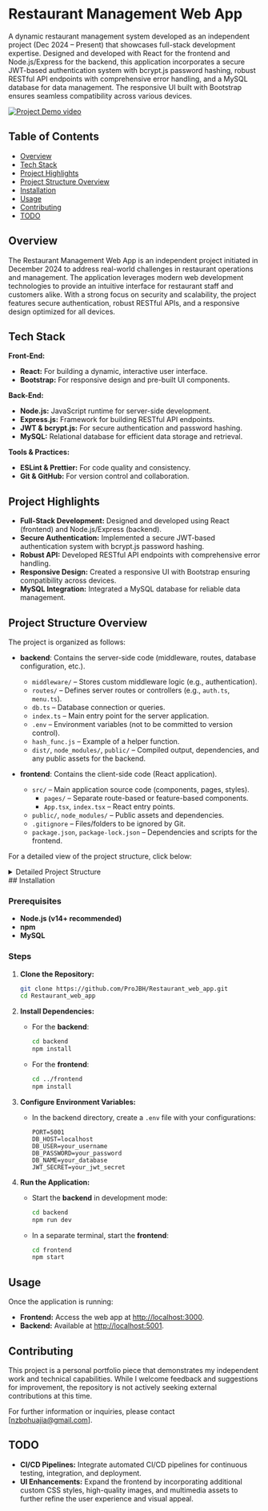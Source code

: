 # Restaurant Management Web App

A dynamic restaurant management system developed as an independent project (Dec 2024 – Present) that showcases full-stack development expertise. Designed and developed with React for the frontend and Node.js/Express for the backend, this application incorporates a secure JWT-based authentication system with bcrypt.js password hashing, robust RESTful API endpoints with comprehensive error handling, and a MySQL database for data management. The responsive UI built with Bootstrap ensures seamless compatibility across various devices.

[![Project Demo video](demoVideo.png)](https://youtu.be/FC11cGu0tb4)

## Table of Contents

- [Overview](#overview)
- [Tech Stack](#tech-stack)
- [Project Highlights](#project-highlights)
- [Project Structure Overview](#project-structure-overview)
- [Installation](#installation)
- [Usage](#usage)
- [Contributing](#contributing)
- [TODO](#todo)

## Overview

The Restaurant Management Web App is an independent project initiated in December 2024 to address real-world challenges in restaurant operations and management. The application leverages modern web development technologies to provide an intuitive interface for restaurant staff and customers alike. With a strong focus on security and scalability, the project features secure authentication, robust RESTful APIs, and a responsive design optimized for all devices.

## Tech Stack

**Front-End:**
- **React:** For building a dynamic, interactive user interface.
- **Bootstrap:** For responsive design and pre-built UI components.

**Back-End:**
- **Node.js:** JavaScript runtime for server-side development.
- **Express.js:** Framework for building RESTful API endpoints.
- **JWT & bcrypt.js:** For secure authentication and password hashing.
- **MySQL:** Relational database for efficient data storage and retrieval.

**Tools & Practices:**
- **ESLint & Prettier:** For code quality and consistency.
- **Git & GitHub:** For version control and collaboration.

## Project Highlights

- **Full-Stack Development:** Designed and developed using React (frontend) and Node.js/Express (backend).
- **Secure Authentication:** Implemented a secure JWT-based authentication system with bcrypt.js password hashing.
- **Robust API:** Developed RESTful API endpoints with comprehensive error handling.
- **Responsive Design:** Created a responsive UI with Bootstrap ensuring compatibility across devices.
- **MySQL Integration:** Integrated a MySQL database for reliable data management.

## Project Structure Overview

The project is organized as follows:

- **backend**: Contains the server-side code (middleware, routes, database configuration, etc.). 
  - `middleware/` – Stores custom middleware logic (e.g., authentication).
  - `routes/` – Defines server routes or controllers (e.g., `auth.ts`, `menu.ts`).
  - `db.ts` – Database connection or queries.
  - `index.ts` – Main entry point for the server application.
  - `.env` – Environment variables (not to be committed to version control).
  - `hash_func.js` – Example of a helper function.
  - `dist/`, `node_modules/`, `public/` – Compiled output, dependencies, and any public assets for the backend.

- **frontend**: Contains the client-side code (React application).
  - `src/` – Main application source code (components, pages, styles).
    - `pages/` – Separate route-based or feature-based components.
    - `App.tsx`, `index.tsx` – React entry points.
  - `public/`, `node_modules/` – Public assets and dependencies.
  - `.gitignore` – Files/folders to be ignored by Git.
  - `package.json`, `package-lock.json` – Dependencies and scripts for the frontend.

For a detailed view of the project structure, click below:

<details>
  <summary>Detailed Project Structure</summary>

```plaintext
├── backend
│   ├── dist
│   ├── node_modules
│   ├── public
│   ├── src
│   │   ├── middleware
│   │   │   └── auth.ts
│   │   ├── routes
│   │   │   ├── auth.ts
│   │   │   └── menu.ts
│   │   ├── db.ts
│   │   └── index.ts
│   ├── .env
│   ├── hash_func.js
│   ├── note
│   ├── package.json
│   ├── package-lock.json
│   └── tsconfig.json
└── frontend
    ├── node_modules
    ├── public
    ├── src
    │   ├── pages
    │   ├── App.css
    │   ├── App.test.tsx
    │   ├── App.tsx
    │   ├── custom.d.ts
    │   ├── index.css
    │   ├── index.tsx
    │   ├── logo.svg
    │   ├── reportWebVitals.ts
    │   └── setupTests.ts
    ├── .gitignore
    ├── package.json
    ├── package-lock.json
    ├── README.md
    └── tsconfig.json
```
</details>
## Installation

### Prerequisites
- **Node.js (v14+ recommended)**
- **npm**
- **MySQL**

### Steps

1. **Clone the Repository:**
   ```bash
   git clone https://github.com/ProJBH/Restaurant_web_app.git
   cd Restaurant_web_app
   ```

2. **Install Dependencies:**
   - For the **backend**:
     ```bash
     cd backend
     npm install
     ```
   - For the **frontend**:
     ```bash
     cd ../frontend
     npm install
     ```


3. **Configure Environment Variables:**
   - In the backend directory, create a `.env` file with your configurations:
     ```env
     PORT=5001
     DB_HOST=localhost
     DB_USER=your_username
     DB_PASSWORD=your_password
     DB_NAME=your_database
     JWT_SECRET=your_jwt_secret
     ```

4. **Run the Application:**
   - Start the **backend** in development mode:
     ```bash
     cd backend
     npm run dev
     ```
   - In a separate terminal, start the **frontend**:
     ```bash
     cd frontend
     npm start
     ```

## Usage

Once the application is running:
- **Frontend:** Access the web app at [http://localhost:3000](http://localhost:3000).
- **Backend:** Available at [http://localhost:5001](http://localhost:5000).

## Contributing
This project is a personal portfolio piece that demonstrates my independent work and technical capabilities. While I welcome feedback and suggestions for improvement, the repository is not actively seeking external contributions at this time.

For further information or inquiries, please contact [nzbohuajia@gmail.com].

## TODO

- **CI/CD Pipelines:** Integrate automated CI/CD pipelines for continuous testing, integration, and deployment.
- **UI Enhancements:** Expand the frontend by incorporating additional custom CSS styles, high-quality images, and multimedia assets to further refine the user experience and visual appeal.

